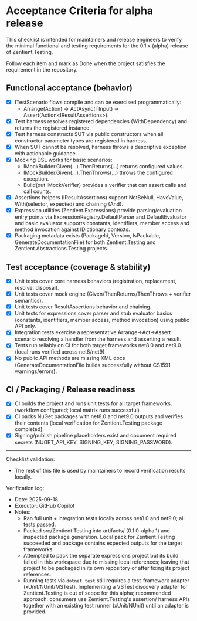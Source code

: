 ﻿# Acceptance Criteria for alpha release

This checklist is intended for maintainers and release engineers to verify the minimal functional and testing requirements for the 0.1.x (alpha) release of Zentient.Testing.

Follow each item and mark as Done when the project satisfies the requirement in the repository.

## Functional acceptance (behavior)

- [x] ITestScenario flows compile and can be exercised programmatically:
  - Arrange(Action<ITestHarnessBuilder>) -> ActAsync(TInput) -> Assert(Action<IResultAssertions<TResult>>).
- [x] Test harness resolves registered dependencies (WithDependency) and returns the registered instance.
- [x] Test harness constructs SUT via public constructors when all constructor parameter types are registered in harness.
- [x] When SUT cannot be resolved, harness throws a descriptive exception with actionable guidance.
- [x] Mocking DSL works for basic scenarios:
  - IMockBuilder<T>.Given(...).ThenReturns(...) returns configured values.
  - IMockBuilder<T>.Given(...).ThenThrows(...) throws the configured exception.
  - Build(out IMockVerifier<T>) provides a verifier that can assert calls and call counts.
- [x] Assertions helpers (IResultAssertions<TResult>) support NotBeNull, HaveValue, With(selector, expected) and chaining (And).
- [x] Expression utilities (Zentient.Expressions) provide parsing/evaluation entry points via ExpressionRegistry.DefaultParser and DefaultEvaluator and basic evaluator supports constants, identifiers, member access and method invocation against IDictionary contexts.
- [x] Packaging metadata exists (PackageId, Version, IsPackable, GenerateDocumentationFile) for both Zentient.Testing and Zentient.Abstractions.Testing projects.

## Test acceptance (coverage & stability)

- [x] Unit tests cover core harness behaviors (registration, replacement, resolve, disposal).
- [x] Unit tests cover mock engine (Given/ThenReturns/ThenThrows + verifier semantics).
- [x] Unit tests cover ResultAssertions behavior and chaining.
- [x] Unit tests for expressions cover parser and stub evaluator basics (constants, identifiers, member access, method invocation) using public API only.
- [x] Integration tests exercise a representative Arrange→Act→Assert scenario resolving a handler from the harness and asserting a result.
- [x] Tests run reliably on CI for both target frameworks net8.0 and net9.0. (local runs verified across net8/net9)
- [x] No public API methods are missing XML docs (GenerateDocumentationFile builds successfully without CS1591 warnings/errors).

## CI / Packaging / Release readiness

- [x] CI builds the project and runs unit tests for all target frameworks. (workflow configured; local matrix runs successful)
- [x] CI packs NuGet packages with net8.0 and net9.0 outputs and verifies their contents (local verification for Zentient.Testing package completed).
- [x] Signing/publish pipeline placeholders exist and document required secrets (NUGET_API_KEY, SIGNING_KEY, SIGNING_PASSWORD).

---

Checklist validation:
- The rest of this file is used by maintainers to record verification results locally.

Verification log:

- Date: 2025-09-18
- Executor: GitHub Copilot
- Notes: 
  - Ran full unit + integration tests locally across net8.0 and net9.0; all tests passed.
  - Packed src/Zentient.Testing into artifacts/ (0.1.0-alpha.1) and inspected package generation. Local pack for Zentient.Testing succeeded and package contains expected outputs for the target frameworks.
  - Attempted to pack the separate expressions project but its build failed in this workspace due to missing local references; leaving that project to be packaged in its own repository or after fixing its project references.
  - Running tests via `dotnet test` still requires a test-framework adapter (xUnit/NUnit/MSTest). Implementing a VSTest discovery adapter for Zentient.Testing is out of scope for this alpha; recommended approach: consumers use Zentient.Testing's assertion/ harness APIs together with an existing test runner (xUnit/NUnit) until an adapter is provided.
